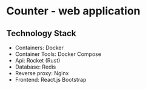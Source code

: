 # Counter - web application
## Technology Stack
* Containers: Docker
* Container Tools: Docker Compose
* Api: Rocket (Rust)
* Database: Redis
* Reverse proxy: Nginx
* Frontend: React.js Bootstrap
